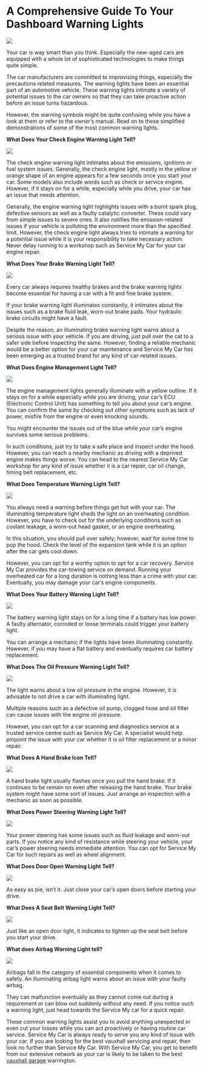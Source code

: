 # A Comprehensive Guide To Your Dashboard Warning Lights

![](https://miro.medium.com/max/828/1*CyZCRv6Se3cbzb3ujQYNBw.png)

Your car is way smart than you think. Especially the new-aged cars are equipped with a whole lot of sophisticated technologies to make things quite simple.

The car manufacturers are committed to improvising things, especially the precautions related measures. The warning lights have been an essential part of an automotive vehicle. These warning lights intimate a variety of potential issues to the car owners so that they can take proactive action before an issue turns hazardous.

However, the warning symbols might be quite confusing while you have a look at them or refer to the owner’s manual. Read on to these simplified demonstrations of some of the most common warning lights.

**What Does Your Check Engine Warning Light Tell?**

![](https://miro.medium.com/max/828/1*kqBNUFfi2WKxcOetzgVBHw.jpeg)

The check engine warning light intimates about the emissions, ignitions or fuel system issues. Generally, the check engine light, mostly in the yellow or orange shape of an engine appears for a few seconds once you start your car. Some models also include words such as check or service engine. However, if it stays on for a while, especially while you drive, your car has an issue that needs attention.

Generally, the engine warning light highlights issues with a burnt spark plug, defective sensors as well as a faulty catalytic converter. These could vary from simple issues to severe ones. It also notifies the emission-related issues if your vehicle is polluting the environment more than the specified limit. However, the check engine light always tries to intimate a warning for a potential issue while it is your responsibility to take necessary action. Never delay running to a workshop such as Service My Car for your car engine repair.

**What Does Your Brake Warning Light Tell?**

![](https://miro.medium.com/max/828/1*tpAXVt-5EVnIpAKrejLuqA.jpeg)

Every car always requires healthy brakes and the brake warning lights become essential for having a car with a fit and fine brake system.

If your brake warning light illuminates constantly, it intimates about the issues such as a brake fluid leak, worn-out brake pads. Your hydraulic brake circuits might have a fault.

Despite the reason, an illuminating brake warning light warns about a serious issue with your vehicle. If you are driving, just pull over the cat to a safer side before inspecting the same. However, finding a reliable mechanic would be a better option for your car maintenance and Service My Car has been emerging as a trusted brand for any kind of car-related issues.

**What Does Engine Management Light Tell?**

![](https://miro.medium.com/max/828/1*njbcuqhpfHVmOo1qS3ZuZA.jpeg)

The engine management lights generally illuminate with a yellow outline. If it stays on for a while especially while you are driving, your car’s ECU (Electronic Control Unit) has something to tell you about your car’s engine. You can confirm the same by checking out other symptoms such as lack of power, misfire from the engine or even knocking sounds.

You might encounter the issues out of the blue while your car’s engine survives some serious problems.

In such conditions, just try to take a safe place and inspect under the hood. However, you can reach a nearby mechanic as driving with a deprived engine makes things worse. You can head to the nearest Service My Car workshop for any kind of issue whether it is a car repair, car oil change, timing belt replacement, etc.

**What Does Temperature Warning Light Tell?**

![](https://miro.medium.com/max/828/1*VQ_YNVddADof1FxlXamwoA.jpeg)

You always need a warning before things get hot with your car. The illuminating temperature light sheds the light on an overheating condition. However, you have to check out for the underlying conditions such as coolant leakage, a worn-out head gasket, or an engine overheating.

In this situation, you should pull over safely; however, wait for some time to pop the hood. Check the level of the expansion tank while it is an option after the car gets cool down.

However, you can opt for a worthy option to opt for a car recovery. Service My Car provides the car-towing service on demand. Running your overheated car for a long duration is nothing less than a crime with your car. Eventually, you may damage your car’s engine components.

**What Does Your Battery Warning Light Tell?**

![](https://miro.medium.com/max/828/1*IRjCYQ5Vkqoxp0a7fIdN1A.jpeg)

The battery warning light stays on for a long time if a battery has low power. A faulty alternator, corroded or loose terminals could trigger your battery light.

You can arrange a mechanic if the lights have been illuminating constantly. However, if you may have a flat battery and eventually requires car battery replacement.

**What Does The Oil Pressure Warning Light Tell?**

![](https://miro.medium.com/max/828/1*KfAt7KDE2RlIx2JoWuRtng.jpeg)

The light warns about a low oil pressure in the engine. However, it is advisable to not drive a car with illuminating light.

Multiple reasons such as a defective oil pump, clogged hose and oil filter can cause issues with the engine oil pressure.

However, you can opt for a car scanning and diagnostics service at a trusted service centre such as Service My Car. A specialist would help pinpoint the issue with your car whether it is oil filter replacement or a minor repair.

**What Does A Hand Brake Icon Tell?**

![](https://miro.medium.com/max/828/1*0i00vHXCluru2yuv4uDl3w.jpeg)

A hand brake light usually flashes once you pull the hand brake. If it continues to be remain on even after releasing the hand brake. Your brake system might have some sort of issues. Just arrange an inspection with a mechanic as soon as possible.

**What Does Power Steering Warning Light Tell?**

![](https://miro.medium.com/max/828/1*U2NToVU58zKUGfoN-DgQ7w.jpeg)

Your power steering has some issues such as fluid leakage and worn-out parts. If you notice any kind of resistance while steering your vehicle, your car’s power steering needs immediate attention. You can opt for Service My Car for such repairs as well as wheel alignment.

**What Does Door Open Warning Light Tell?**

![](https://miro.medium.com/max/828/1*vfapObalLJ0ngZFAs0-0Mw.jpeg)

As easy as pie, isn’t it. Just close your car’s open doors before starting your drive.

**What Does A Seat Belt Warning Light Tell?**

![](https://miro.medium.com/max/828/1*BJFeLs4Zn37SYhPYt8tSiA.jpeg)

Just like an open door light, it indicates to tighten up the seat belt before you start your drive.

**What does Airbag Warning Light tell?**

![](https://carserviceinwarrington.weebly.com/uploads/1/4/3/7/143726460/12_orig.jpeg)

Airbags fall in the category of essential components when it comes to safety. An illuminating airbag light warns about an issue with your faulty airbag.

They can malfunction eventually as they cannot come out during a requirement or can blow out suddenly without any need. If you notice such a warning light, just head towards the Service My car for a quick repair.

These common warning lights assist you to avoid anything unexpected or even cut your losses while you can act proactively or having routine car service. Service My Car is always ready to serve you any kind of issue with your car. If you are looking for the best vauxhall servicing and repair, then look no further than Service My Car. With Service My Car, you get to benefit from our extensive network as your car is likely to be taken to the best [vauxhall garage](https://servicemycar.com/uk/vauxhall-repair-warrington) warrington.